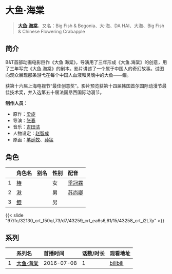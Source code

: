 # 大鱼·海棠


> <u>**[大鱼·海棠](http://bgm.tv/subject/14830)**</u>，又名：Big Fish &amp; Begonia、大·海、DA HAI、大海、Big Fish &amp; Chinese Flowering Crabapple

## 简介


B&T首部动画电影巨作《大鱼 海棠》，导演用了三年形成《大鱼.海棠》的创意，用了三年写完《大鱼.海棠》的剧本。影片讲述了一个属于中国人的奇幻故事。试图向观众展现那条游弋在每个中国人血液和灵魂中的大鱼——鲲。

获第十六届上海电视节“最佳创意奖”。影片预览获第十四届韩国首尔国际动漫节最佳技术奖，并入选第五十届法国昂西国际动漫节。

**制作人员：**
- 原作：[梁旋](http://bgm.tv/person/30071)
- 导演：[张春](http://bgm.tv/person/55656)
- 音乐：[吉田洁](http://bgm.tv/person/3074)
- 人物设定：[赵智成](http://bgm.tv/person/31305)
- 原画：[羊廷牧](http://bgm.tv/person/28321)、[孙猛](http://bgm.tv/person/28642)

## 角色

|     |   角色名   |   别名  | 性别 |  配音  |
|:--- |:------  |:----      |:---  |:--   |
| 1 | [椿](http://bgm.tv/character/32130) |  | 女 | [季冠霖](http://bgm.tv/person/7280) |
| 2 | [湫](http://bgm.tv/character/43259) |  | 男 | [苏尚卿](http://bgm.tv/person/29233) |
| 3 | [鲲](http://bgm.tv/character/43258) |  | 男 |  |

{{< slide "97/fc/32130_crt_f50qI,73/d7/43259_crt_ea6s6,61/15/43258_crt_i2L7p" >}}

## 系列

|     |   系列名   |   首播时间  | 话数/时长  | 观看地址 |
|:---  |:------    |:----      |:---       |:---  |
| 1 |[大鱼·海棠](https://bgm.tv/subject/14830)| 2016-07-08 | 1 | [bilibili](https://www.bilibili.com/bangumi/play/ep118109)  |



